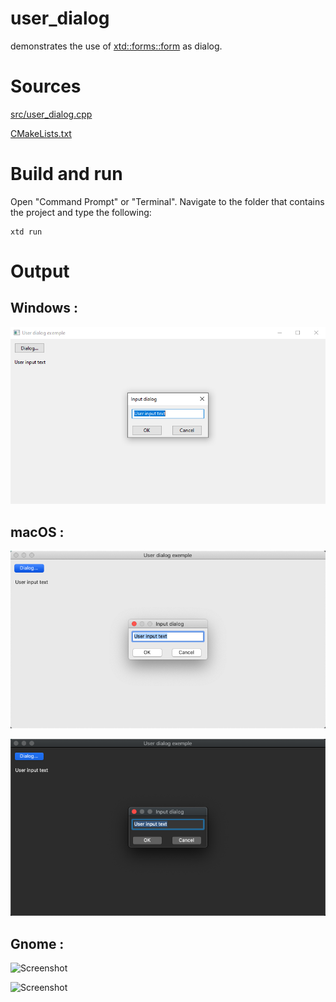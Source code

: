 # user_dialog

demonstrates the use of [xtd::forms::form](../../../src/xtd_forms/include/xtd/forms/form.hpp) as dialog.

# Sources

[src/user_dialog.cpp](src/user_dialog.cpp)

[CMakeLists.txt](CMakeLists.txt)

# Build and run

Open "Command Prompt" or "Terminal". Navigate to the folder that contains the project and type the following:

```shell
xtd run
```

# Output

## Windows :

![Screenshot](../../../docs/pictures/examples/user_dialog_w.png)

## macOS :

![Screenshot](../../../docs/pictures/examples/user_dialog_m.png)

![Screenshot](../../../docs/pictures/examples/user_dialog_md.png)

## Gnome :

![Screenshot](../../../docs/pictures/examples/user_dialog_g.png)

![Screenshot](../../../docs/pictures/examples/user_dialog_gd.png)

